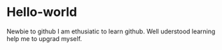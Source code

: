 # Hello-world
Newbie to github
I am ethusiatic to learn github. Well uderstood learning help me to upgrad myself.
